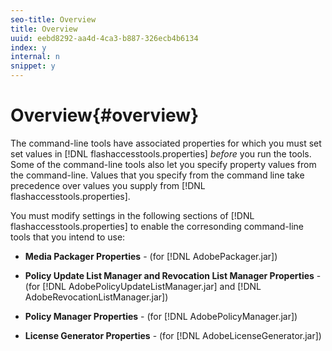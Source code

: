 ```yaml
---
seo-title: Overview
title: Overview
uuid: eebd8292-aa4d-4ca3-b887-326ecb4b6134
index: y
internal: n
snippet: y
---
```


# Overview{#overview}

The command-line tools have associated properties for which you must set set values in [!DNL flashaccesstools.properties] *before* you run the tools. Some of the command-line tools also let you specify property values from the command-line. Values that you specify from the command line take precedence over values you supply from [!DNL flashaccesstools.properties].

You must modify settings in the following sections of [!DNL flashaccesstools.properties] to enable the corresonding command-line tools that you intend to use:

* **Media Packager Properties** - (for [!DNL AdobePackager.jar]) 

* **Policy Update List Manager and Revocation List Manager Properties** - (for [!DNL AdobePolicyUpdateListManager.jar] and [!DNL AdobeRevocationListManager.jar]) 

* **Policy Manager Properties** - (for [!DNL AdobePolicyManager.jar]) 

* **License Generator Properties** - (for [!DNL AdobeLicenseGenerator.jar])

